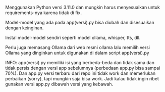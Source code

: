 Menggunakan Python versi 3.11.0 dan mungkin harus menyesuaikan untuk requirements-nya karena tidak di fix.

Model-model yang ada pada app(versi).py bisa diubah dan disesuaikan dengan keinginan.

Instal model-model sendiri seperti model ollama, whisper, tts, dll.

Perlu juga memasang Ollama dari web resmi ollama lalu memilih versi Ollama yang dinginkan untuk digunakan di dalam script app(versi).py

INFO: app(versi).py memiliki isi yang berbeda-beda dan tidak sama dan tidak persis dengan versi app sebelumnya (perbedaan app.py bisa sampai 70%).
      Dan app.py versi terbaru dari repo ini tidak work dan memerlukan perbaikan (sorry), tapi mungkin saja bisa work. Jadi kalau tidak ingin ribet gunakan versi app.py dibawah versi yang kebawah.
